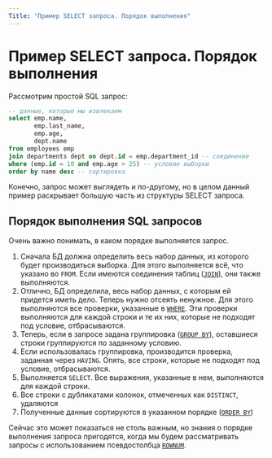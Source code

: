 ```yaml
---
Title: "Пример SELECT запроса. Порядок выполнения"
---
```


# Пример SELECT запроса. Порядок выполнения

Рассмотрим простой SQL запрос:

```sql
-- данные, которые мы извлекаем
select emp.name,
       emp.last_name,
       emp.age,
       dept.name
from employees emp
join departments dept on dept.id = emp.department_id -- соединение
where (emp.id = 10 and emp.age > 25) -- условие выборки
order by name desc -- сортировка
```

Конечно, запрос может выглядеть и по-другому, но в целом данный пример
раскрывает большую часть из структуры SELECT запроса.

## Порядок выполнения SQL запросов

Очень важно понимать, в каком порядке выполняется запрос.

1. Сначала БД должна определить весь набор данных, из которого будет производиться выборка. Для этого выполняется всё, что указано во `FROM`. Если имеются соединения таблиц ([`JOIN`](/sql/basics/joins/)), они также выполняются.
2. Отлично, БД определила, весь набор данных, с которым ей придется иметь дело. Теперь нужно отсеять ненужное. Для этого выполняются все проверки, указанные в [`WHERE`](/sql/basics/comparison/). Эти проверки выполняются для каждой строки и те их них, которые не подходят под условие, отбрасываются.
3. Теперь, если в запросе задана группировка ([`GROUP BY`](/sql/standfunc/aggregation/)), оставшиеся строки группируются по заданному условию.
4. Если использовалась группировка, производится проверка, заданная через `HAVING`. Опять, все строки, которые не подходят под условие, отбрасываются.
5. Выполняется `SELECT`. Все выражения, указанные в нем, выполняются для каждой строки.
6. Все строки с дубликатами колонок, отмеченных как `DISTINCT`, удаляются
7. Полученные данные сортируются в указанном порядке ([`ORDER BY`](/sql/basics/orderby/))

Сейчас это может показаться не столь важным, но знания о порядке
выполнения запроса пригодятся, когда мы будем рассматривать запросы с
использованием псевдостолбца [`ROWNUM`](/sql/dbobjects/pseudocolumns/#rownum).
